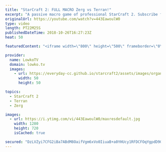 ```yaml
---
title: "StarCraft 2: FULL MACRO Zerg vs Terran!"
excerpt: "A passive macro game of professional StarCraft 2. Subscribe for more videos: http://lowko.tv/youtube Drone rush vs Drone rush: https://goo.gl/GsDVVk  Some people consider passive to be bad, I personally I really like watching both players sit back and macro up a massive army. In this Terran vs Zerg match"
originalUrl: https://youtube.com/watch?v=443EawoulW0
type: video
length: PT22M25S
publishedDateTime: 2018-10-26T16:27:23Z
heat: 50

featuredContent: "<iframe width=\"800\" height=\"500\" frameborder=\"0\" src=\"https://www.youtube.com/embed/443EawoulW0\" allow=\"accelerometer; autoplay; encrypted-media; gyroscope; picture-in-picture\" allowfullscreen></iframe>"

provider:
  name: LowkoTV
  domain: lowko.tv
  images:
    - url: https://everyday-cc.github.io/starcraft2/assets/images/organizations/lowko.tv-50x50.jpg
      width: 50
      height: 50

topics:
  - StarCraft 2
  - Terran
  - Zerg

images:
  - url: https://i.ytimg.com/vi/443EawoulW0/maxresdefault.jpg
    width: 1280
    height: 720
    isCached: true

secured: "DzLVZyi7CFG2iBa7ABdM8OaifVgm6xVo0IiuaB+a0YHUcy1RFDCFOqYgpdD9GiujteFscKe2s4bYyeqFECDbDoPCeIxJ5OClRtVOjxa31rsEthHwsnQd81GxAEvUocROxX4hMpBcoMYpVuUnmCOesvOseipGhk1j96y2Haar4uvIi0WBZCFj0v5DHANImnno9/f57WYzMem7oIp7PvXVEndPZn8mTPEUEzmLbBPkBAO1IYExZ7wNIMjMjZfmd2RKgruRBLp1lmq9tw+YkPXXfTb1tgYkPODdD2jf53uY8sflit4lZDDIlTXUPIEPXZ1E5usvrIyGC0bdwLhkEXIz3x41XwYjD3OE1/3A2lNxKaGFlUq/HZufEkTtVs9cMGFGXYm8yoXFJrkEOQxrbadN/kxuUz5v8R9rTy3qD9ik4ws=;PMvNs89Kd7ld5F1yGiNoNQ=="
---
```


